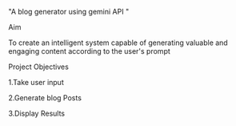 "A blog generator using gemini API "


Aim 

To create an intelligent system capable of generating valuable and engaging content according to the user's prompt

Project Objectives

1.Take user input

2.Generate blog Posts

3.Display Results
